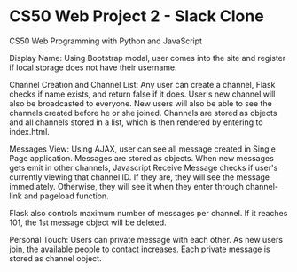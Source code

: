 # CS50 Web Project 2 - Slack Clone

CS50 Web Programming with Python and JavaScript

Display Name: Using Bootstrap modal, user comes into the site and register if local storage does not have their username. 

Channel Creation and Channel List: Any user can create a channel, Flask checks if name exists, and return false if it does. User's new channel will also be broadcasted to everyone. New users will also be able to see the channels created before he or she joined. Channels are stored as objects and all channels stored in a list, which is then rendered by entering to index.html. 

Messages View: Using AJAX, user can see all message created in Single Page application. Messages are stored as objects. When new messages gets emit in other channels, Javascript Receive Message checks if user's currently viewing that channel ID. If they are, they will see the message immediately. Otherwise, they will see it when they enter through channel-link and pageload function. 

Flask also controls maximum number of messages per channel. If it reaches 101, the 1st message object will be deleted. 

Personal Touch: Users can private message with each other. As new users join, the available people to contact increases. Each private message is stored as channel object. 